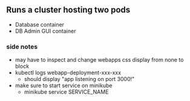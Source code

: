 ## Runs a cluster hosting two pods
- Database container
- DB Admin GUI container


### side notes
- may have to inspect and change webapps css display from none to block
- kubectl logs webapp-deployment-xxx-xxx 
    - should display "app listening on port 3000!"
- make sure to start service on minikube
    - minikube service SERVICE_NAME
